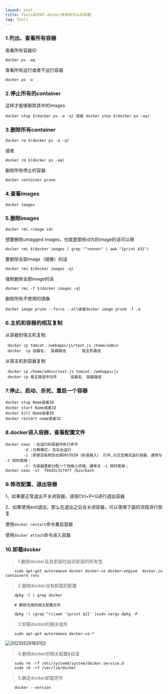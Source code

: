 ```yaml
---
layout: post
title: Tools系列07-docker常用命令以及卸载
tag: Tools
---
```


### 1.列出、查看所有容器

查看所有容器ID

```
docker ps -aq
```

查看所有运行或者不运行容器

```
docker ps -a
```

### 2.停止所有的container

这样才能够删除其中的images

```
docker stop $(docker ps -a -q) 或者 docker stop $(docker ps -aq) 
```

### 3.删除所有container

```
docker rm $(docker ps -a -q) 
```

或者

```
docker rm $(docker ps -aq) 
```
删除所有停止的容器
```
docker container prune
```

### 4.查看images

```
docker images
```

### 5.删除images

```
docker rmi <image id>
```

想要删除untagged images，也就是那些id为的image的话可以用
```
docker rmi $(docker images | grep "^<none>" | awk "{print $3}")
```
要删除全部image（镜像）的话
```
docker rmi $(docker images -q)
```
强制删除全部image的话
```
docker rmi -f $(docker images -q)
```

删除所有不使用的镜像
```
docker image prune --force --all或者docker image prune -f -a
```

### 6.主机和容器的相互复制

从容器到宿主机复制
```
 docker cp tomcat：/webapps/js/text.js /home/admin
 docker  cp 容器名:  容器路径       宿主机路径         
```
从宿主机到容器复制
```
 docker cp /home/admin/text.js tomcat：/webapps/js
 docker cp 宿主路径中文件      容器名  容器路径   
```

### 7.停止、启动、杀死、重启一个容器

```
docker stop Name或者ID  
docker start Name或者ID  
docker kill Name或者ID  
docker restart name或者ID
```
### 8.docker进入容器，查看配置文件

```
docker exec ：在运行的容器中执行命令
        -d :分离模式: 在后台运行
        -i :即使没有附加也保持STDIN（标准输入） 打开,以交互模式运行容器，通常与 -t 同时使用；
        -t: 为容器重新分配一个伪输入终端，通常与 -i 同时使用；
docker exec -it  f94d2c317477 /bin/bash
```

### 9.修改配置、退出容器

1、如果要正常退出不关闭容器，请按Ctrl+P+Q进行退出容器

2、如果使用exit退出，那么在退出之后会关闭容器，可以使用下面的流程进行恢复

使用`docker restart`命令重启容器

使用`docker attach`命令进入容器

### 10.卸载docker

> 1.删除docker及其安装时自动安装的所有包

        sudo apt-get autoremove docker docker-ce docker-engine  docker.io  containerd runc

> 2.删除docker没有卸载的配置

        dpkg -l | grep docker

        # 删除无用的相关配置文件

        dpkg -l |grep ^rc|awk '{print $2}' |sudo xargs dpkg -P

> 3.卸载docker的相关组件

        sudo apt-get autoremove docker-ce-*

![20210529183152](https://cdn.jsdelivr.net/gh/luckykang/picture_bed/blogs_images/20210529183152.png)

> 4.删除docker的相关配置&目录

        sudo rm -rf /etc/systemd/system/docker.service.d
        sudo rm -rf /var/lib/docker

> 5.确定docker卸载完毕

        docker --version